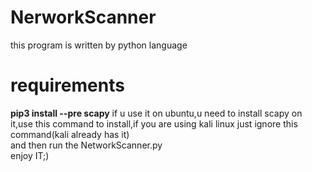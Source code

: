 # NerworkScanner

this program is written by python language<br/>
# requirements
 **pip3 install --pre scapy**
if u use it on ubuntu,u need to install scapy on it,use this command to install,if you are using kali linux just ignore this command(kali already has it)<br/>
and then run the NetworkScanner.py<br/>
enjoy IT;)
